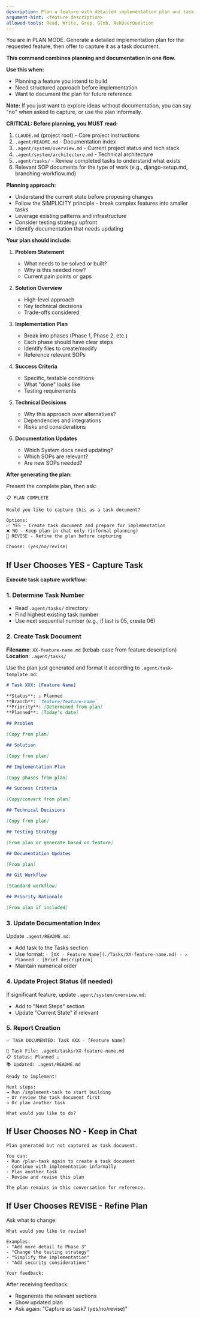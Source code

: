 ```yaml
---
description: Plan a feature with detailed implementation plan and task documentation
argument-hint: <feature description>
allowed-tools: Read, Write, Grep, Glob, AskUserQuestion
---
```


You are in PLAN MODE. Generate a detailed implementation plan for the requested feature, then offer to capture it as a task document.

**This command combines planning and documentation in one flow.**

**Use this when:**
- Planning a feature you intend to build
- Need structured approach before implementation
- Want to document the plan for future reference

**Note:** If you just want to explore ideas without documentation, you can say "no" when asked to capture, or use the plan informally.

**CRITICAL: Before planning, you MUST read:**
1. `CLAUDE.md` (project root) - Core project instructions
2. `.agent/README.md` - Documentation index
3. `.agent/system/overview.md` - Current project status and tech stack
4. `.agent/system/architecture.md` - Technical architecture
5. `.agent/tasks/` - Review completed tasks to understand what exists
6. Relevant SOP documents for the type of work (e.g., django-setup.md, branching-workflow.md)

**Planning approach:**
- Understand the current state before proposing changes
- Follow the SIMPLICITY principle - break complex features into smaller tasks
- Leverage existing patterns and infrastructure
- Consider testing strategy upfront
- Identify documentation that needs updating

**Your plan should include:**

1. **Problem Statement**
   - What needs to be solved or built?
   - Why is this needed now?
   - Current pain points or gaps

2. **Solution Overview**
   - High-level approach
   - Key technical decisions
   - Trade-offs considered

3. **Implementation Plan**
   - Break into phases (Phase 1, Phase 2, etc.)
   - Each phase should have clear steps
   - Identify files to create/modify
   - Reference relevant SOPs

4. **Success Criteria**
   - Specific, testable conditions
   - What "done" looks like
   - Testing requirements

5. **Technical Decisions**
   - Why this approach over alternatives?
   - Dependencies and integrations
   - Risks and considerations

6. **Documentation Updates**
   - Which System docs need updating?
   - Which SOPs are relevant?
   - Are new SOPs needed?

**After generating the plan:**

Present the complete plan, then ask:

```
📋 PLAN COMPLETE

Would you like to capture this as a task document?

Options:
✅ YES - Create task document and prepare for implementation
❌ NO - Keep plan in chat only (informal planning)
🔄 REVISE - Refine the plan before capturing

Choose: (yes/no/revise)
```

## If User Chooses YES - Capture Task

**Execute task capture workflow:**

### 1. Determine Task Number
- Read `.agent/tasks/` directory
- Find highest existing task number
- Use next sequential number (e.g., if last is 05, create 06)

### 2. Create Task Document

**Filename**: `XX-feature-name.md` (kebab-case from feature description)
**Location**: `.agent/tasks/`

Use the plan just generated and format it according to `.agent/task-template.md`:

```markdown
# Task XXX: [Feature Name]

**Status**: ⚠️ Planned
**Branch**: `feature/feature-name`
**Priority**: [Determined from plan]
**Planned**: [Today's date]

## Problem

[Copy from plan]

## Solution

[Copy from plan]

## Implementation Plan

[Copy phases from plan]

## Success Criteria

[Copy/convert from plan]

## Technical Decisions

[Copy from plan]

## Testing Strategy

[From plan or generate based on feature]

## Documentation Updates

[From plan]

## Git Workflow

[Standard workflow]

## Priority Rationale

[From plan if included]
```

### 3. Update Documentation Index

Update `.agent/README.md`:
- Add task to the Tasks section
- Use format: `- [XX - Feature Name](./Tasks/XX-feature-name.md) - ⚠️ Planned - [Brief description]`
- Maintain numerical order

### 4. Update Project Status (if needed)

If significant feature, update `.agent/system/overview.md`:
- Add to "Next Steps" section
- Update "Current State" if relevant

### 5. Report Creation

```
✅ TASK DOCUMENTED: Task XXX - [Feature Name]

📄 Task File: .agent/tasks/XX-feature-name.md
📋 Status: Planned ⚠️
📚 Updated: .agent/README.md

Ready to implement!

Next steps:
→ Run /implement-task to start building
→ Or review the task document first
→ Or plan another task

What would you like to do?
```

## If User Chooses NO - Keep in Chat

```
Plan generated but not captured as task document.

You can:
- Run /plan-task again to create a task document
- Continue with implementation informally
- Plan another task
- Review and revise this plan

The plan remains in this conversation for reference.
```

## If User Chooses REVISE - Refine Plan

Ask what to change:
```
What would you like to revise?

Examples:
- "Add more detail to Phase 3"
- "Change the testing strategy"
- "Simplify the implementation"
- "Add security considerations"

Your feedback:
```

After receiving feedback:
- Regenerate the relevant sections
- Show updated plan
- Ask again: "Capture as task? (yes/no/revise)"